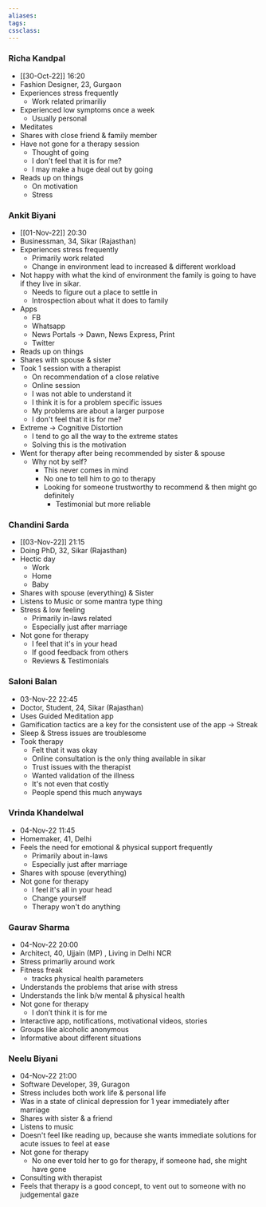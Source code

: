 ```yaml
---
aliases:
tags:
cssclass: 
---
```


### Richa Kandpal
- [[30-Oct-22]] 16:20
- Fashion Designer, 23, Gurgaon
- Experiences stress frequently
	- Work related primariliy
- Experienced low symptoms once a week
	- Usually personal 
- Meditates
- Shares with close friend & family member
- Have not gone for a therapy session
	- Thought of going 
	- I don't feel that it is for me?
	- I may make a huge deal out by going
- Reads up on things
	- On motivation
	- Stress

### Ankit Biyani
- [[01-Nov-22]] 20:30
- Businessman, 34, Sikar (Rajasthan)
- Experiences stress frequently
	- Primarily work related
	- Change in environment lead to increased & different workload
- Not happy with what the kind of environment the family is going to have if they live in sikar.
	- Needs to figure out a place to settle in
	- Introspection about what it does to family 
- Apps 
	- FB
	- Whatsapp
	- News Portals → Dawn, News Express, Print
	- Twitter
- Reads up on things
- Shares with spouse & sister
- Took 1 session with a therapist
	- On recommendation of a close relative
	- Online session
	- I was not able to understand it
	- I think it is for a problem specific issues
	- My problems are about a larger purpose
	- I don't feel that it is for me?
- Extreme → Cognitive Distortion
	- I tend to go all the way to the extreme states
	- Solving this is the motivation
- Went for therapy after being recommended by sister & spouse
	- Why not by self?
		- This never comes in mind 
		- No one to tell him to go to therapy
		- Looking for someone trustworthy to recommend & then might go definitely
			- Testimonial but more reliable

### Chandini Sarda
- [[03-Nov-22]] 21:15
- Doing PhD, 32, Sikar (Rajasthan)
- Hectic day
	- Work
	- Home
	- Baby
- Shares with spouse (everything) & Sister
- Listens to Music or some mantra type thing
- Stress & low feeling
	- Primarily in-laws related
	- Especially just after marriage
- Not gone for therapy
	- I feel that it's in your head 
	- If good feedback from others
	- Reviews & Testimonials

### Saloni Balan
- 03-Nov-22 22:45
- Doctor, Student, 24, Sikar (Rajasthan)
- Uses Guided Meditation app
- Gamification tactics are a key for the consistent use of the app → Streak
- Sleep & Stress issues are troublesome
- Took therapy 
	- Felt that it was okay
	- Online consultation is the only thing available in sikar
	- Trust issues with the therapist
	- Wanted validation of the illness
	- It's not even that costly
	- People spend this much anyways

### Vrinda Khandelwal
- 04-Nov-22 11:45
- Homemaker, 41, Delhi 
- Feels the need for emotional & physical support frequently
	- Primarily about in-laws
	- Especially just after marriage
- Shares with spouse (everything)
- Not gone for therapy
	- I feel it's all in your head
	- Change yourself
	- Therapy won't do anything

### Gaurav Sharma
- 04-Nov-22 20:00
- Architect, 40, Ujjain (MP) , Living in Delhi NCR
- Stress primarliy around work
- Fitness freak
	- tracks physical health parameters
- Understands the problems that arise with stress
- Understands the link b/w mental & physical health
- Not gone for therapy
	- I don’t think it is for me
- Interactive app, notifications, motivational videos, stories
- Groups like alcoholic anonymous
- Informative about different situations

### Neelu Biyani
- 04-Nov-22 21:00
- Software Developer, 39, Guragon
- Stress includes both work life & personal life
- Was in a state of clinical depression for 1 year immediately after marriage
- Shares with sister & a friend
- Listens to music
- Doesn't feel like reading up, because she wants immediate solutions for acute issues to feel at ease
- Not gone for therapy
	- No one ever told her to go for therapy, if someone had, she might have gone
- Consulting with therapist
- Feels that therapy is a good concept, to vent out to someone with no judgemental gaze
